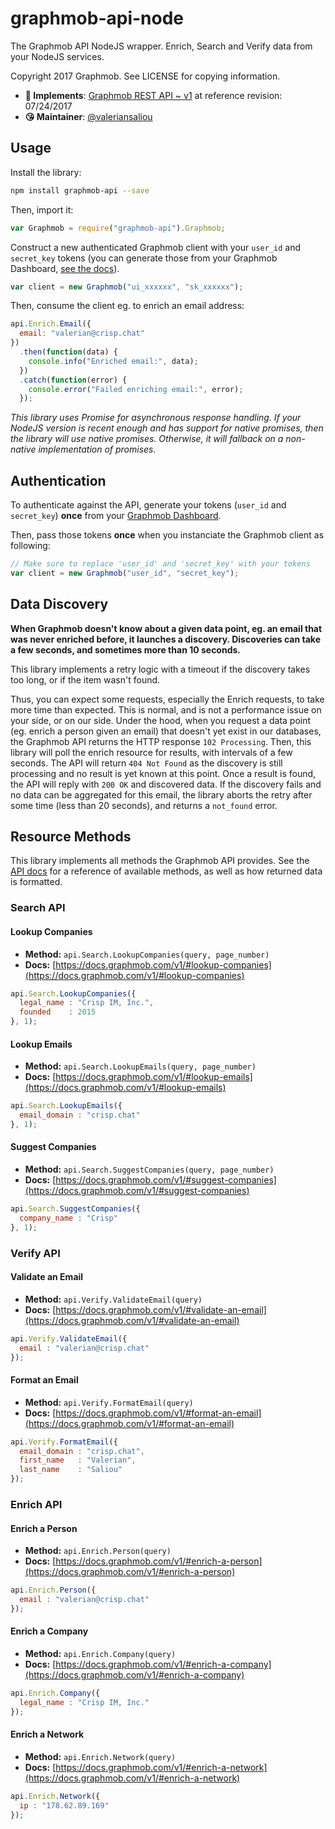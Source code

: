 # graphmob-api-node

The Graphmob API NodeJS wrapper. Enrich, Search and Verify data from your NodeJS services.

Copyright 2017 Graphmob. See LICENSE for copying information.

* **📝 Implements**: [Graphmob REST API ~ v1](https://docs.graphmob.com/v1/) at reference revision: 07/24/2017
* **😘 Maintainer**: [@valeriansaliou](https://github.com/valeriansaliou)

## Usage

Install the library:

```bash
npm install graphmob-api --save
```

Then, import it:

```javascript
var Graphmob = require("graphmob-api").Graphmob;
```

Construct a new authenticated Graphmob client with your `user_id` and `secret_key` tokens (you can generate those from your Graphmob Dashboard, [see the docs](https://docs.graphmob.com/v1/)).

```javascript
var client = new Graphmob("ui_xxxxxx", "sk_xxxxxx");
```

Then, consume the client eg. to enrich an email address:

```javascript
api.Enrich.Email({
  email: "valerian@crisp.chat"
})
  .then(function(data) {
    console.info("Enriched email:", data);
  })
  .catch(function(error) {
    console.error("Failed enriching email:", error);
  });
```

_This library uses Promise for asynchronous response handling. If your NodeJS version is recent enough and has support for native promises, then the library will use native promises. Otherwise, it will fallback on a non-native implementation of promises._

## Authentication

To authenticate against the API, generate your tokens (`user_id` and `secret_key`) **once** from your [Graphmob Dashboard](https://dashboard.graphmob.com/).

Then, pass those tokens **once** when you instanciate the Graphmob client as following:

```javascript
// Make sure to replace 'user_id' and 'secret_key' with your tokens
var client = new Graphmob("user_id", "secret_key");
```

## Data Discovery

**When Graphmob doesn't know about a given data point, eg. an email that was never enriched before, it launches a discovery. Discoveries can take a few seconds, and sometimes more than 10 seconds.**

This library implements a retry logic with a timeout if the discovery takes too long, or if the item wasn't found.

Thus, you can expect some requests, especially the Enrich requests, to take more time than expected. This is normal, and is not a performance issue on your side, or on our side. Under the hood, when you request a data point (eg. enrich a person given an email) that doesn't yet exist in our databases, the Graphmob API returns the HTTP response `102 Processing`. Then, this library will poll the enrich resource for results, with intervals of a few seconds. The API will return `404 Not Found` as the discovery is still processing and no result is yet known at this point. Once a result is found, the API will reply with `200 OK` and discovered data. If the discovery fails and no data can be aggregated for this email, the library aborts the retry after some time (less than 20 seconds), and returns a `not_found` error.

## Resource Methods

This library implements all methods the Graphmob API provides. See the [API docs](https://docs.graphmob.com/v1/) for a reference of available methods, as well as how returned data is formatted.

### Search API

#### Lookup Companies

* **Method:** `api.Search.LookupCompanies(query, page_number)`
* **Docs:** [https://docs.graphmob.com/v1/#lookup-companies](https://docs.graphmob.com/v1/#lookup-companies)

```javascript
api.Search.LookupCompanies({
  legal_name : "Crisp IM, Inc.",
  founded    : 2015
}, 1);
```

#### Lookup Emails

* **Method:** `api.Search.LookupEmails(query, page_number)`
* **Docs:** [https://docs.graphmob.com/v1/#lookup-emails](https://docs.graphmob.com/v1/#lookup-emails)

```javascript
api.Search.LookupEmails({
  email_domain : "crisp.chat"
}, 1);
```

#### Suggest Companies

* **Method:** `api.Search.SuggestCompanies(query, page_number)`
* **Docs:** [https://docs.graphmob.com/v1/#suggest-companies](https://docs.graphmob.com/v1/#suggest-companies)

```javascript
api.Search.SuggestCompanies({
  company_name : "Crisp"
}, 1);
```

### Verify API

#### Validate an Email

* **Method:** `api.Verify.ValidateEmail(query)`
* **Docs:** [https://docs.graphmob.com/v1/#validate-an-email](https://docs.graphmob.com/v1/#validate-an-email)

```javascript
api.Verify.ValidateEmail({
  email : "valerian@crisp.chat"
});
```

#### Format an Email

* **Method:** `api.Verify.FormatEmail(query)`
* **Docs:** [https://docs.graphmob.com/v1/#format-an-email](https://docs.graphmob.com/v1/#format-an-email)

```javascript
api.Verify.FormatEmail({
  email_domain : "crisp.chat",
  first_name   : "Valerian",
  last_name    : "Saliou"
});
```

### Enrich API

#### Enrich a Person

* **Method:** `api.Enrich.Person(query)`
* **Docs:** [https://docs.graphmob.com/v1/#enrich-a-person](https://docs.graphmob.com/v1/#enrich-a-person)

```javascript
api.Enrich.Person({
  email : "valerian@crisp.chat"
});
```

#### Enrich a Company

* **Method:** `api.Enrich.Company(query)`
* **Docs:** [https://docs.graphmob.com/v1/#enrich-a-company](https://docs.graphmob.com/v1/#enrich-a-company)

```javascript
api.Enrich.Company({
  legal_name : "Crisp IM, Inc."
});
```

#### Enrich a Network

* **Method:** `api.Enrich.Network(query)`
* **Docs:** [https://docs.graphmob.com/v1/#enrich-a-network](https://docs.graphmob.com/v1/#enrich-a-network)

```javascript
api.Enrich.Network({
  ip : "178.62.89.169"
});
```
